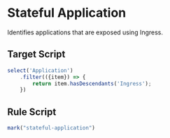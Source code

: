 # Stateful Application
Identifies applications that are exposed using Ingress.

## Target Script
```js
select('Application')
    .filter(({item}) => {
        return item.hasDescendants('Ingress');
    })
```

## Rule Script
```js
mark("stateful-application")
```